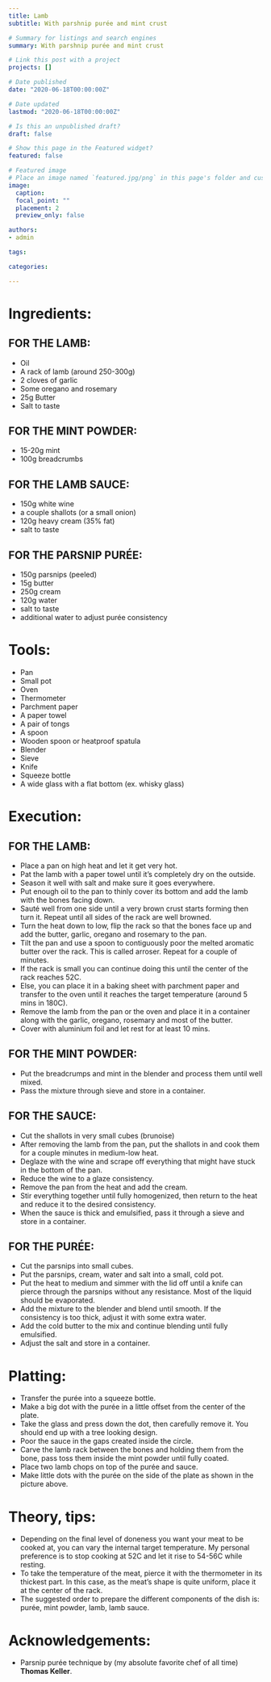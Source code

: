 ```yaml
---
title: Lamb
subtitle: With parshnip purée and mint crust

# Summary for listings and search engines
summary: With parshnip purée and mint crust

# Link this post with a project
projects: []

# Date published
date: "2020-06-18T00:00:00Z"

# Date updated
lastmod: "2020-06-18T00:00:00Z"

# Is this an unpublished draft?
draft: false

# Show this page in the Featured widget?
featured: false

# Featured image
# Place an image named `featured.jpg/png` in this page's folder and customize its options here.
image:
  caption: 
  focal_point: ""
  placement: 2
  preview_only: false

authors:
- admin

tags:

categories:

---
```


# Ingredients:

## FOR THE LAMB:

- Oil
- A rack of lamb (around 250-300g)
- 2 cloves of garlic
- Some oregano and rosemary
- 25g Butter
- Salt to taste

## FOR THE MINT POWDER:

- 15-20g mint
- 100g breadcrumbs

## FOR THE LAMB SAUCE:

- 150g white wine
- a couple shallots (or a small onion)
- 120g heavy cream (35% fat)
- salt to taste

## FOR THE PARSNIP PURÉE:

- 150g parsnips (peeled)
- 15g butter
- 250g cream
- 120g water
- salt to taste
- additional water to adjust purée consistency

# Tools:

- Pan
- Small pot
- Oven
- Thermometer
- Parchment paper
- A paper towel
- A pair of tongs
- A spoon
- Wooden spoon or heatproof spatula
- Blender
- Sieve
- Knife
- Squeeze bottle
- A wide glass with a flat bottom (ex. whisky glass)

# Execution:

## FOR THE LAMB:

- Place a pan on high heat and let it get very hot.
- Pat the lamb with a paper towel until it’s completely dry on the outside.
- Season it well with salt and make sure it goes everywhere.
- Put enough oil to the pan to thinly cover its bottom and add the lamb with the bones facing down.
- Sauté well from one side until a very brown crust starts forming then turn it. Repeat until all sides of the rack are well browned.
- Turn the heat down to low, flip the rack so that the bones face up and add the butter, garlic, oregano and rosemary to the pan.
- Tilt the pan and use a spoon to contiguously poor the melted aromatic butter over the rack. This is called arroser. Repeat for a couple of minutes.
- If the rack is small you can continue doing this until the center of the rack reaches 52C.
- Else, you can place it in a baking sheet with parchment paper and transfer to the oven until it reaches the target temperature (around 5 mins in 180C).
- Remove the lamb from the pan or the oven and place it in a container along with the garlic, oregano, rosemary and most of the butter.
- Cover with aluminium foil and let rest for at least 10 mins.

## FOR THE MINT POWDER:

- Put the breadcrumps and mint in the blender and process them until well mixed.
- Pass the mixture through sieve and store in a container.

## FOR THE SAUCE:

- Cut the shallots in very small cubes (brunoise)
- After removing the lamb from the pan, put the shallots in and cook them for a couple minutes in medium-low heat.
- Deglaze with the wine and scrape off everything that might have stuck in the bottom of the pan.
- Reduce the wine to a glaze consistency.
- Remove the pan from the heat and add the cream.
- Stir everything together until fully homogenized, then return to the heat and reduce it to the desired consistency.
- When the sauce is thick and emulsified, pass it through a sieve and store in a container.

## FOR THE PURÉE:

- Cut the parsnips into small cubes.
- Put the parsnips, cream, water and salt into a small, cold pot.
- Put the heat to medium and simmer with the lid off until a knife can pierce through the parsnips without any resistance. Most of the liquid should be evaporated.
- Add the mixture to the blender and blend until smooth. If the consistency is too thick, adjust it with some extra water.
- Add the cold butter to the mix and continue blending until fully emulsified.
- Adjust the salt and store in a container.

# Platting:

- Transfer the purée into a squeeze bottle.
- Make a big dot with the purée in a little offset from the center of the plate.
- Take the glass and press down the dot, then carefully remove it. You should end up with a tree looking design.
- Poor the sauce in the gaps created inside the circle.
- Carve the lamb rack between the bones and holding them from the bone, pass toss them inside the mint powder until fully coated.
- Place two lamb chops on top of the purée and sauce.
- Make little dots with the purée on the side of the plate as shown in the picture above.

# Theory, tips:

- Depending on the final level of doneness you want your meat to be cooked at, you can vary the internal target temperature. My personal preference is to stop cooking at 52C and let it rise to 54-56C while resting.
- To take the temperature of the meat, pierce it with the thermometer in its thickest part. In this case, as the meat’s shape is quite uniform, place it at the center of the rack.
- The suggested order to prepare the different components of the dish is: purée, mint powder, lamb, lamb sauce.

# Acknowledgements:

- Parsnip purée technique by (my absolute favorite chef of all time) **Thomas Keller**.